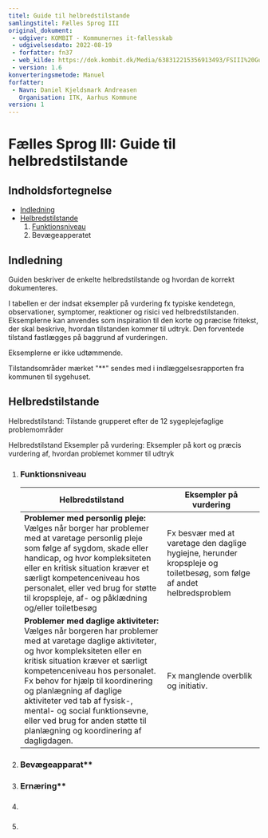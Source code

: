 ```yaml
---
titel: Guide til helbredstilstande
samlingstitel: Fælles Sprog III
original_dokument:
 - udgiver: KOMBIT - Kommunernes it-fællesskab
 - udgivelsesdato: 2022-08-19
 - forfatter: fn37
 - web_kilde: https://dok.kombit.dk/Media/638312215356913493/FSIII%20Guide%20til%20helbredstilstande.pdf
 - version: 1.6
konverteringsmetode: Manuel
forfatter:
 - Navn: Daniel Kjeldsmark Andreasen
   Organisation: ITK, Aarhus Kommune
version: 1
---
```


# Fælles Sprog III: Guide til helbredstilstande

## Indholdsfortegnelse

- [Indledning](#indledning)
- [Helbredstilstande](#helbredstilstande)
  1. [Funktionsniveau](#funktionsniveau)
  2. Bevægeapperatet

## Indledning

Guiden beskriver de enkelte helbredstilstande og hvordan de korrekt dokumenteres.

I tabellen er der indsat eksempler på vurdering fx typiske kendetegn, observationer, symptomer,
reaktioner og risici ved helbredstilstanden. Eksemplerne kan anvendes som inspiration til den
korte og præcise fritekst, der skal beskrive, hvordan tilstanden kommer til udtryk. Den forventede
tilstand fastlægges på baggrund af vurderingen.

Eksemplerne er ikke udtømmende.

Tilstandsområder mærket "**" sendes med i indlæggelsesrapporten fra kommunen til
sygehuset.

## Helbredstilstande

Helbredstilstand: Tilstande grupperet efter de 12 sygeplejefaglige
problemområder

Helbredstilstand Eksempler på vurdering: Eksempler på kort og præcis vurdering af,
hvordan problemet kommer til udtryk

1. ### Funktionsniveau
   
   | Helbredstilstand                                                                                                                                                                                                                                                                                                                                                                                                                           | Eksempler på vurdering                                                                                                 |
   |--------------------------------------------------------------------------------------------------------------------------------------------------------------------------------------------------------------------------------------------------------------------------------------------------------------------------------------------------------------------------------------------------------------------------------------------|------------------------------------------------------------------------------------------------------------------------|
   | __Problemer med personlig pleje:__<br/>Vælges når borger har problemer med at varetage personlig pleje som følge af sygdom, skade eller handicap, og hvor kompleksiteten eller en kritisk situation kræver et særligt kompetenceniveau hos personalet, eller ved brug for støtte til kropspleje, af- og påklædning og/eller toiletbesøg                                                                                                    | Fx besvær med at varetage den daglige hygiejne, herunder kropspleje og toiletbesøg, som følge af andet helbredsproblem |
   | **Problemer med daglige aktiviteter:**<br/>Vælges når borgeren har problemer med at varetage daglige aktiviteter, og hvor kompleksiteten eller en kritisk situation kræver et særligt kompetenceniveau hos personalet. <br/>Fx behov for hjælp til koordinering og planlægning af daglige aktiviteter ved tab af fysisk-, mental- og social funktionsevne, eller ved brug for anden støtte til planlægning og koordinering af dagligdagen. | Fx manglende overblik og initiativ.                                                                                    |

2. ### Bevægeapparat**

3. ### Ernæring**

4. ### 

5. ### 